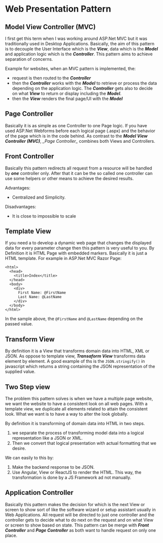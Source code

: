 # Web Presentation Pattern

## Model View Controller (MVC)
I first get this term when I was working around ASP.Net MVC but it was traditionally used in Desktop Applications. 
Basically, the aim of this pattern is to decouple the User Interface which is the **_View_**, data which is the **_Model_** and application logic which is the **_Controller_**.
This pattern aims to achieve separation of concerns.

Example for websites, when an MVC pattern is implemented, the:
* request is then routed to the **_Controller_**
* then the **_Controller_** works with the **_Model_** to retrieve or process the data depending on the application logic. The **_Controller_** gets also to decide on what **_View_** to return or display including the **_Model_**.
* then the **_View_** renders the final page/UI with the **_Model_**


## Page Controller
Basically it is as simple as one Controller to one Page logic. 
If you have used ASP.Net Webforms before each logical page (.aspx) and the behavior of the page which is in the code behind. 
As contrast to the **_Model View Controller (MVC)_**, **_Page Controller*_* combines both Views and Controllers.

## Front Controller
Basically this pattern redirects all request from a resource will be handled by **_one_** controller only. After that it can be the so called one controller can use some helpers or other means to achieve the desired results.

Advantages:
* Centralized and Simplicity.

Disadvantages:
* It is close to impossible to scale

## Template View
If you need a to develop a dynamic web page that changes the displayed data for every parameter change then this pattern is very useful to you.
By Definition it is HTML Page with embedded markers.
Basically it is just a HTML template. For example in ASP.Net MVC Razor Page:

```
<html>
  <head>
    <title>Index</title>
  </head>
  <body>
    <div>
      First Name: @FirstName
      Last Name: @LastName
    </div>
  </body>
</html>
```

In the sample above, the `@FirstName` and `@LastName` depending on the passed value.

## Transform View

By definition it is a View that transforms domain data into HTML, XML or JSON. 
As oppose to template view, **_Transaform View_** transforms data element by element. 
A good example of ths is the `JSON.stringify()` in javascript which returns a string containing the JSON representation of the supplied value.

## Two Step view
The problem this pattern solves is when we have a multiple page website, we want the website to have a consistent look on all web pages. With a template view, we duplicate all elements related to attain the consistent look. What we want is to have a way to alter the look globally.

By definition it is transforming of domain data into HTML in two steps. 
1) we separate the process of transforming  model data into a logical representation like a JSON or XML.
2) Then we convert that logical presentation with actual formatting that we desire. 

We can easily to this by:
1) Make the backend response to be JSON.
2) Use Angular, View or ReactJS to render the HTML. This way, the transformation is done by a JS Framework ad not manually.

## Application Controller
Basically this pattern makes the decision for which is the next View or screen to show sort of like the software wizard or setup assistant usually in Web Applications. All request will be directed to just one controller and the controller gets to decide what to do next on the request and on what  View or screen to show based on state. This pattern can be merge with **_Front Controller_** and **_Page Controller_** as both want to handle request on only one place.
